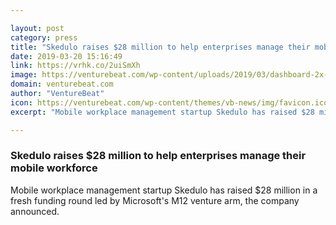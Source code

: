 ```yaml
---

layout: post
category: press
title: "Skedulo raises $28 million to help enterprises manage their mobile workforce"
date: 2019-03-20 15:16:49
link: https://vrhk.co/2uiSmXh
image: https://venturebeat.com/wp-content/uploads/2019/03/dashboard-2x-1-1080x644.png?w=1200&strip=all
domain: venturebeat.com
author: "VentureBeat"
icon: https://venturebeat.com/wp-content/themes/vb-news/img/favicon.ico
excerpt: "Mobile workplace management startup Skedulo has raised $28 million in a fresh funding round led by Microsoft's M12 venture arm, the company announced."

---
```


### Skedulo raises $28 million to help enterprises manage their mobile workforce

Mobile workplace management startup Skedulo has raised $28 million in a fresh funding round led by Microsoft's M12 venture arm, the company announced.